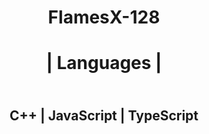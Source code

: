 <h1 align ="center">
FlamesX-128
</h1>

<h1 align ="center">
| Languages |
</h1>

<h2 align="center">
  
</h2>

<h2 align="center">
  <br>C++ | JavaScript | TypeScript
</h2>

<!--
**FlamesX-128/FlamesX-128** is a ✨ _special_ ✨ repository because its `README.md` (this file) appears on your GitHub profile.

Here are some ideas to get you started:

- 🔭 I’m currently working on ...
- 🌱 I’m currently learning ...
- 👯 I’m looking to collaborate on ...
- 🤔 I’m looking for help with ...
- 💬 Ask me about ...
- 📫 How to reach me: ...
- 😄 Pronouns: ...
- ⚡ Fun fact: ...
-->

